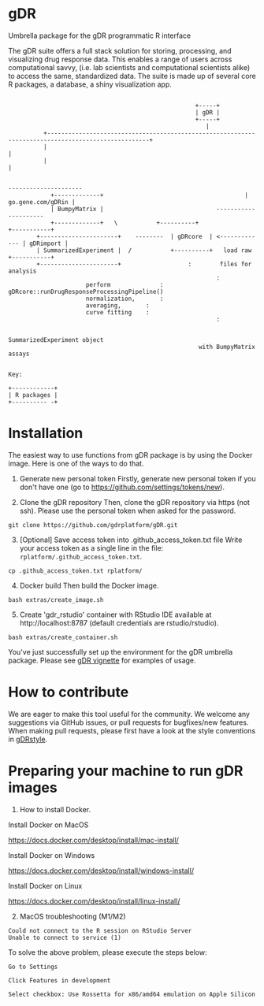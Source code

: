 # gDR
Umbrella package for the gDR programmatic R interface

The gDR suite offers a full stack solution for storing, processing, and visualizing drug response data. This enables a range of users across computational savvy, (i.e. lab scientists and computational scientists alike) to access the same, standardized data. The suite is made up of several core R packages, a database, a shiny visualization app. 


```       

                                                     +-----+
                                                     | gDR |
                                                     +-----+
                                                        |
          +---------------------------------------------------------------------------------------------------+
          |                                                                                                   |
          |                                                                                                   |
   
                                                                               ---------------------
			+-------------+                                        | go.gene.com/gDRin |
			| BumpyMatrix |			                       ---------------------
			+-------------+   \           +----------+                +-----------+
		+----------------------+    --------  | gDRcore  | <------------- | gDRimport | 
		| SummarizedExperiment |  /           +----------+   load raw     +-----------+
		+----------------------+                   :        files for analysis
                                                           :
				      perform              :   gDRcore::runDrugResponseProcessingPipeline()
				      normalization, 	   :   
				      averaging, 	   :   
				      curve fitting	   : 
                                                           :

                                                     SummarizedExperiment object
                                                      with BumpyMatrix assays


Key:

+------------+
| R packages |
+---------- -+
```

# Installation

The easiest way to use functions from gDR package is by using the Docker image. Here is one of the ways to do that. 

1. Generate new personal token 
Firstly, generate new personal token if you don't have one (go to https://github.com/settings/tokens/new).

2. Clone the gDR repository 
Then, clone the gDR repository via https (not ssh). Please use the personal token when asked for the password.

```
git clone https://github.com/gdrplatform/gDR.git
```

3. [Optional] Save access token into .github_access_token.txt file
Write your access token as a single line in the file: `rplatform/.github_access_token.txt`. 

```
cp .github_access_token.txt rplatform/
```

4. Docker build 
Then build the Docker image.
```
bash extras/create_image.sh
```

5. Create 'gdr_rstudio' container with RStudio IDE available at http://localhost:8787 (default credentials are rstudio/rstudio).
```
bash extras/create_container.sh
```

You've just successfully set up the environment for the gDR umbrella package. Please see [gDR vignette](vignettes/gDR.Rmd) for examples of usage.


# How to contribute
We are eager to make this tool useful for the community. We welcome any suggestions via GitHub issues, or pull requests for bugfixes/new features. When making pull requests, please first have a look at the style conventions in [gDRstyle](https://gdrplatform.github.io/gDRstyle/style_guide.html).

# Preparing your machine to run gDR images
1. How to install Docker.

Install Docker on MacOS 

https://docs.docker.com/desktop/install/mac-install/

Install Docker on Windows

https://docs.docker.com/desktop/install/windows-install/

Install Docker on Linux

https://docs.docker.com/desktop/install/linux-install/

2. MacOS troubleshooting (M1/M2)
```
Could not connect to the R session on RStudio Server
Unable to connect to service (1)
```
To solve the above problem, please execute the steps below:
```
Go to Settings
```
```
Click Features in development
```
```
Select checkbox: Use Rossetta for x86/amd64 emulation on Apple Silicon 
```

